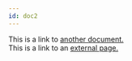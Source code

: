 ```yaml
---
id: doc2
---
```


This is a link to [another document.](doc3.md)  
This is a link to an [external page.](http://www.example.com)
